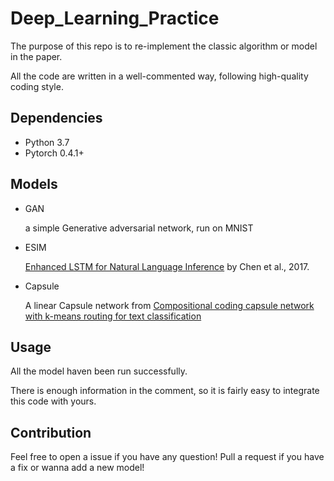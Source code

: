 # Deep_Learning_Practice

The purpose of this repo is to re-implement the classic algorithm or model in the paper.

All the code are written in a well-commented way, following high-quality coding style.


## Dependencies

* Python 3.7
* Pytorch 0.4.1+


## Models

* GAN

    a simple Generative adversarial network, run on MNIST

* ESIM

    [Enhanced LSTM for Natural Language Inference](https://www.semanticscholar.org/paper/Enhanced-LSTM-for-Natural-Language-Inference-Chen-Zhu/83e7654d545fbbaaf2328df365a781fb67b841b4) by Chen et al., 2017.

* Capsule

    A linear Capsule network from 
    [Compositional coding capsule network with k-means routing for text classification](https://arxiv.org/abs/1810.09177)

## Usage

All the model haven been run successfully. 

There is enough information in the comment, so it is fairly easy to integrate this code with yours.

## Contribution

Feel free to open a issue if you have any question!
Pull a request if you have a fix or wanna add a new model!
